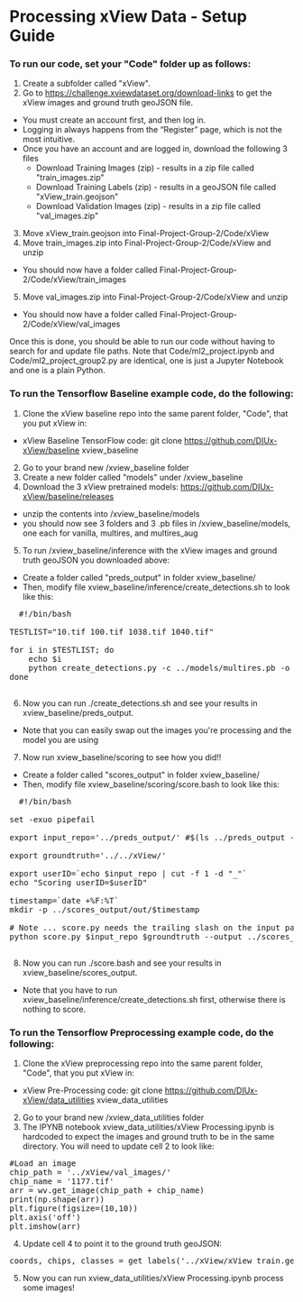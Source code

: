# Processing xView Data - Setup Guide

### To run our code, set your "Code" folder up as follows:
1. Create a subfolder called "xView".
2. Go to https://challenge.xviewdataset.org/download-links to get the xView images and ground truth geoJSON file.
  * You must create an account first, and then log in. 
  * Logging in always happens from the “Register” page, which is not the most intuitive.
  * Once you have an account and are logged in, download the following 3 files
    * Download Training Images (zip) - results in a zip file called "train_images.zip"
    * Download Training Labels (zip) - results in a geoJSON file called "xView_train.geojson"
    * Download Validation Images (zip) - results in a zip file called "val_images.zip"
3. Move xView_train.geojson into Final-Project-Group-2/Code/xView
4. Move train_images.zip into Final-Project-Group-2/Code/xView and unzip
  * You should now have a folder called Final-Project-Group-2/Code/xView/train_images
5. Move val_images.zip into Final-Project-Group-2/Code/xView and unzip
  * You should now have a folder called Final-Project-Group-2/Code/xView/val_images
  
  
Once this is done, you should be able to run our code without having to search for and update file paths.
Note that Code/ml2_project.ipynb and Code/ml2_project_group2.py are identical, one is just a Jupyter Notebook and one is a plain Python.

### To run the Tensorflow Baseline example code, do the following:
1. Clone the xView baseline repo into the same parent folder, "Code", that you put xView in:
  * xView Baseline TensorFlow code: git clone https://github.com/DIUx-xView/baseline xview_baseline
2. Go to your brand new /xview_baseline folder
3. Create a new folder called "models" under /xview_baseline
4. Download the 3 xView pretrained models: https://github.com/DIUx-xView/baseline/releases 
  * unzip the contents into /xview_baseline/models
  * you should now see 3 folders and 3 .pb files in /xview_baseline/models, one each for vanilla, multires, and multires_aug
5. To run /xview_baseline/inference with the xView images and ground truth geoJSON you downloaded above:
  * Create a folder called "preds_output" in folder xview_baseline/
  * Then, modify file xview_baseline/inference/create_detections.sh to look like this:
  <pre>
  #!/bin/bash

TESTLIST="10.tif 100.tif 1038.tif 1040.tif"

for i in $TESTLIST; do
    echo $i
    python create_detections.py -c ../models/multires.pb -o '../preds_output/'$i'.txt' '../../xView/val_images/'$i
done
  </pre>
6. Now you can run ./create_detections.sh and see your results in xview_baseline/preds_output. 
  * Note that you can easily swap out the images you're processing and the model you are using
7. Now run xview_baseline/scoring to see how you did!!
  * Create a folder called "scores_output" in folder xview_baseline/
  * Then, modify file xview_baseline/scoring/score.bash to look like this:
  <pre>
  #!/bin/bash

set -exuo pipefail

export input_repo='../preds_output/' #$(ls ../preds_output -1 | grep -v out | grep -v labels)

export groundtruth='../../xView/' 

export userID=`echo $input_repo | cut -f 1 -d "_"`
echo "Scoring userID=$userID"

timestamp=`date +%F:%T`
mkdir -p ../scores_output/out/$timestamp

# Note ... score.py needs the trailing slash on the input path
python score.py $input_repo $groundtruth --output ../scores_output/out/$timestamp
  </pre>
8. Now you can run ./score.bash and see your results in xview_baseline/scores_output. 
  * Note that you have to run xview_baseline/inference/create_detections.sh first, otherwise there is nothing to score. 

### To run the Tensorflow Preprocessing example code, do the following:
1. Clone the xView preprocessing repo into the same parent folder, "Code", that you put xView in:
  * xView Pre-Processing code: git clone https://github.com/DIUx-xView/data_utilities xview_data_utilities
2. Go to your brand new /xview_data_utilities folder
3. The IPYNB notebook xview_data_utilities/xView Processing.ipynb is hardcoded to expect the images and ground truth to be in the same directory.  You will need to update cell 2 to look like:
<pre>
#Load an image
chip_path = '../xView/val_images/'
chip_name = '1177.tif'
arr = wv.get_image(chip_path + chip_name)
print(np.shape(arr))
plt.figure(figsize=(10,10))
plt.axis('off')
plt.imshow(arr)
</pre>
4. Update cell 4 to point it to the ground truth geoJSON:
<pre>
coords, chips, classes = get_labels('../xView/xView_train.geojson')
</pre>
5. Now you can run xview_data_utilities/xView Processing.ipynb process some images!
